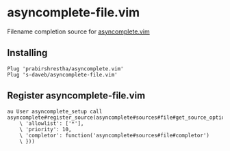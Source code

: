# asyncomplete-file.vim

Filename completion source for [asyncomplete.vim](https://github.com/prabirshrestha/asyncomplete.vim)

## Installing

```vim
Plug 'prabirshrestha/asyncomplete.vim'
Plug 's-daveb/asyncomplete-file.vim'
```

## Register asyncomplete-file.vim

```vim
au User asyncomplete_setup call asyncomplete#register_source(asyncomplete#sources#file#get_source_options({
    \ 'allowlist': ['*'],
    \ 'priority': 10,
    \ 'completor': function('asyncomplete#sources#file#completor')
    \ }))
```
